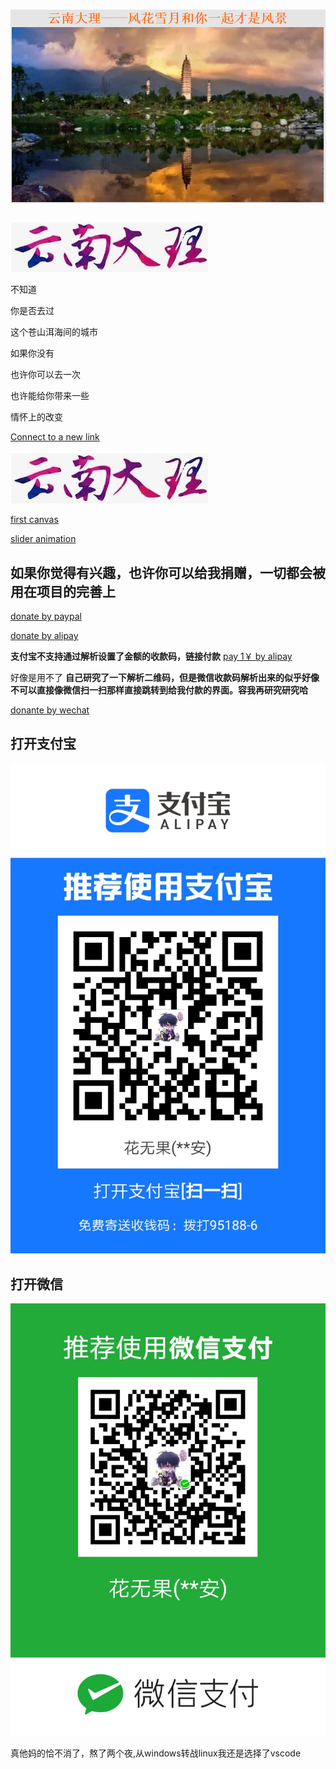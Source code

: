 # ![This is picture](first.png)

![It is picture](two.jpg)

 不知道

 你是否去过

 这个苍山洱海间的城市

 如果你没有

 也许你可以去一次

 也许能给你带来一些

 情怀上的改变

[Connect to a new link](https://qwert-f.github.io/tutorial.html)

 [![image](two.jpg)](https://cn.bing.com)

 [first canvas](https://qwert-f.github.io/canvas.html)

 [slider animation](https://qwert-f.github.io/slider.html)

## 如果你觉得有兴趣，也许你可以给我捐赠，一切都会被用在项目的完善上

[donate by paypal](https://www.paypal.me/fiver1413)

[donate by alipay](HTTPS://QR.ALIPAY.COM/FKX07110YIPM8ZTBOQNT33)

**支付宝不支持通过解析设置了金额的收款码，链接付款**
[pay 1￥  by alipay](https://qr.alipay.com/fkx17885u8it06smo1rede3)

好像是用不了
**自己研究了一下解析二维码，但是微信收款码解析出来的似乎好像不可以直接像微信扫一扫那样直接跳转到给我付款的界面。容我再研究研究哈**

[donante by wechat](https://payapp.weixin.qq.com/qrpay/order/home2?key=idc_CHNDVI_KIMVbDNZIWN3zsUdtF7yCw--)

## 打开支付宝

[![alipay](ali.jpg)](http://www.alipay.com/alipay/return_url.php)

## 打开微信

[![wechat](wechatpay.jpg)](http://weixin.qq.com/r/f2f0AR3lUybGhpFiP_4QPnMLkxhw1fBYIVhy)

真他妈的恰不消了，熬了两个夜,从windows转战linux我还是选择了vscode
